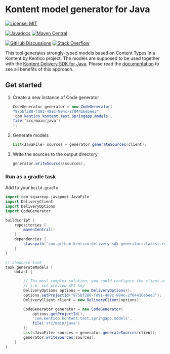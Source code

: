 # Kontent model generator for Java

[![License: MIT](https://img.shields.io/badge/License-MIT-yellow.svg)](https://opensource.org/licenses/MIT)

[![Javadocs](https://javadoc.io/badge/com.github.kentico/kontent-delivery-generators.svg)](https://javadoc.io/doc/com.github.kentico/kontent-delivery-generators)
[![Maven Central](https://img.shields.io/maven-central/v/com.github.kentico/kontent-delivery-generators)](https://oss.sonatype.org/content/groups/public/com/github/kentico/kontent-delivery-generators)

[![GitHub Discussions](https://img.shields.io/badge/GitHub-Discussions-FE7A16.svg?style=popout&logo=github)](https://github.com/Kentico/Home/discussions)
[![Stack Overflow](https://img.shields.io/badge/Stack%20Overflow-ASK%20NOW-FE7A16.svg?logo=stackoverflow&logoColor=white)](https://stackoverflow.com/tags/kentico-kontent)

This tool generates strongly-typed models based on Content Types in a Kontent by Kentico project. The models are supposed to be used together with the [Kontent Delivery SDK for Java](../kontent-delivery/README.md). Please read the [documentation](</wiki/Working-with-Strongly-Typed-Models-(aka-Code-First-Approach)#customizing-the-strong-type-binding-logic>) to see all benefits of this approach.

## Get started

1. Create a new instance of Code generator

    ```java
    CodeGenerator generator = new CodeGenerator(
    "975bf280-fd91-488c-994c-2f04416e5ee3",
    'com.kentico.kontent.test.springapp.models',
    file('src/main/java')
    );
    ```

1. Generate models

    ```java
    List<JavaFile> sources = generator.generateSources(client);
    ```

1. Write the sources to the output directory

    ```java
    generator.writeSources(sources);
    ```

### Run as a gradle task

Add to your `build.gradle`

```groovy
import com.squareup.javapoet.JavaFile
import DeliveryClient
import DeliveryOptions
import CodeGenerator

buildscript {
    repositories {
        mavenCentral()
    }
    dependencies {
        classpath('com.github.kentico:delivery-sdk-generators:latest.release')
    }
}

// showcase task
task generateModels {
    doLast {

        // The most complex solution, you could configure the client as you want
        // i.e. set preview API key
        DeliveryOptions options = new DeliveryOptions();
        options.setProjectId("975bf280-fd91-488c-994c-2f04416e5ee3");
        DeliveryClient client = new DeliveryClient(options);

        CodeGenerator generator = new CodeGenerator(
            options.getProjectId(),
            'com.kentico.kontent.test.springapp.models',
            file('src/main/java')
        );
        List<JavaFile> sources = generator.generateSources(client);
        generator.writeSources(sources);
    }
}

```
